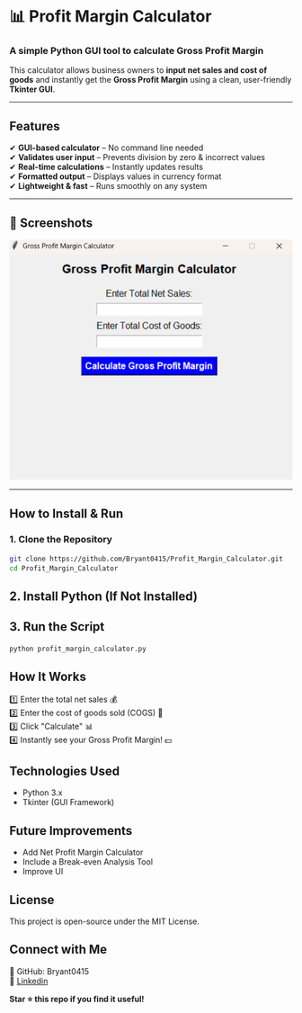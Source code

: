# 📊 Profit Margin Calculator

### A simple Python GUI tool to calculate Gross Profit Margin

This calculator allows business owners to **input net sales and cost of goods** and instantly get the **Gross Profit Margin** using a clean, user-friendly **Tkinter GUI**.

---

## Features
✔ **GUI-based calculator** – No command line needed <br>
✔ **Validates user input** – Prevents division by zero & incorrect values  <br>
✔ **Real-time calculations** – Instantly updates results  <br>
✔ **Formatted output** – Displays values in currency format  <br>
✔ **Lightweight & fast** – Runs smoothly on any system  <br>

---

## 🤳 Screenshots
![Profit Margin Calculator](https://github.com/Bryant0415/Profit_Margin_Calculator/blob/main/GPM_GUI_Screenshot.png)


---

## How to Install & Run
### **1. Clone the Repository**
```bash
git clone https://github.com/Bryant0415/Profit_Margin_Calculator.git
cd Profit_Margin_Calculator
```
## **2. Install Python (If Not Installed)**
## **3. Run the Script**
```bash
python profit_margin_calculator.py
```

## **How It Works**
1️⃣ Enter the total net sales 💰<br>
2️⃣ Enter the cost of goods sold (COGS) 🛒<br>
3️⃣ Click "Calculate" 📊<br>
4️⃣ Instantly see your Gross Profit Margin! 💵<br>

## Technologies Used
- Python 3.x
- Tkinter (GUI Framework)
## Future Improvements
- Add Net Profit Margin Calculator
- Include a Break-even Analysis Tool
- Improve UI

## License
This project is open-source under the MIT License.

## Connect with Me
👤 GitHub: Bryant0415<br>
💼 [Linkedin](https://www.linkedin.com/in/bryant-ackerman/)

**Star ⭐ this repo if you find it useful!**
